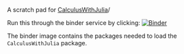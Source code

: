 A scratch pad for [CalculusWithJulia](http://calculuswithjulia.github.io/)/




Run this through the binder service by clicking:
[![Binder](https://mybinder.org/badge_logo.svg)](https://mybinder.org/v2/gh/CalculusWithJulia/CwJScratchPad.git/master)




The binder image contains the packages needed to load the `CalculusWithJulia` package.
